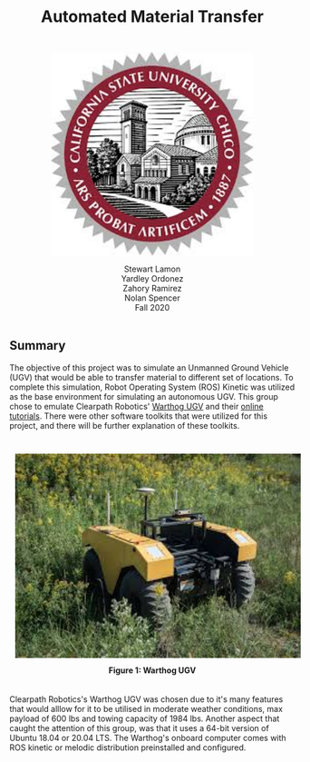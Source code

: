 <div align="center"> <h1> Automated Material Transfer </h1> 
<br/>
<img src = "PR/Pictures/Chico emblem.jpg" height = "360px" style="margin:10px 10px"> <br/>
Stewart Lamon <br/> Yardley Ordonez <br/> Zahory Ramirez <br/> Nolan Spencer <br/> Fall 2020 </div> <br/>

## Summary <br/>
The objective of this project was to simulate an Unmanned Ground Vehicle (UGV) that would be able to transfer material to different set of locations. To complete this simulation, Robot Operating System (ROS) Kinetic was utilized as the base environment for simulating an autonomous UGV. This group chose to emulate Clearpath Robotics' 
<a href="https://clearpathrobotics.com/warthog-unmanned-ground-vehicle-robot/">Warthog UGV</a> 
and their 
<a href="http://www.clearpathrobotics.com/assets/guides/melodic/warthog/">online tutorials</a>. 
There were other software toolkits that were utilized for this project, and there will be further explanation of these toolkits.
<br/><br/>
<div align="center">
<img src = "PR/Pictures/Warthog picture.jpg" height = "360px" style="margin:10px 10px"> 
<br/>
<b>Figure 1: Warthog UGV </b>  
</div>
<br/><br/>
Clearpath Robotics's Warthog UGV was chosen due to it's many features that would alllow for it to be utilised in moderate weather conditions, max payload of 600 lbs and towing capacity of 1984 lbs. Another aspect that caught the attention of this group, was that it uses a 64-bit version of Ubuntu 18.04 or 20.04 LTS. The Warthog's onboard computer comes with ROS kinetic or melodic distribution preinstalled and configured. 

